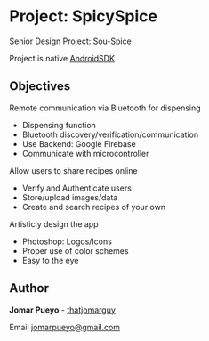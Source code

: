 # Project: SpicySpice
Senior Design Project: Sou-Spice

Project is native [AndroidSDK](https://developer.android.com/studio/index.html)

## Objectives
Remote communication via Bluetooth for dispensing 
*	Dispensing function 
*	Bluetooth discovery/verification/communication
*	Use Backend: Google Firebase 
*	Communicate with microcontroller 

Allow users to share recipes online 
*	Verify and Authenticate users 
*	Store/upload images/data 
*	Create and search recipes of your own

Artisticly design the app  
*	Photoshop: Logos/Icons 
*	Proper use of color schemes 
*	Easy to the eye 

## Author
**Jomar Pueyo** - [thatjomarguy](https://github.com/thatjomarguy)

Email jomarpueyo@gmail.com

